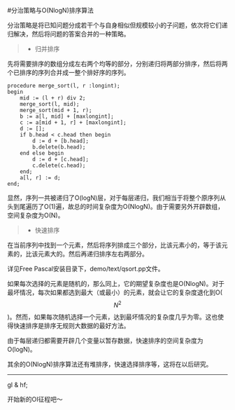 #分治策略与O(NlogN)排序算法

分治策略是将已知问题分成若干个与自身相似但规模较小的子问题，依次将它们递归解决，然后将问题的答案合并的一种策略。

>* 归并排序

先将需要排序的数组分成左右两个均等的部分，分别递归将两部分排序，然后将两个已排序的序列合并成一整个排好序的序列。

```delphi
procedure merge_sort(l, r :longint);
begin
	mid := (l + r) div 2;
	merge_sort(l, mid);
	merge_sort(mid + 1, r);
	b := a[l, mid] + [maxlongint];
	c := a[mid + 1, r] + [maxlongint];
	d := [];
	if b.head < c.head then begin
		d := d + [b.head];
		b.delete(b.head);
	end else begin
		d := d + [c.head];
		c.delete(c.head);
	end;
	a[l, r] := d;
end;
```

显然，序列一共被递归了O(logN)层，对于每层递归，我们相当于将整个原序列从头到尾遍历了O(1)遍，故总的时间复杂度为O(NlogN)。由于需要另外开辟数组，空间复杂度为O(N)。

>* 快速排序

在当前序列中找到一个元素，然后将序列排成三个部分，比该元素小的，等于该元素的，比该元素大的。然后再递归排序左右两部分。

详见Free Pascal安装目录下，demo/text/qsort.pp文件。

如果每次选择的元素是随机的，那么同上，它的期望复杂度也是O(NlogN)。对于最坏情况，每次如果都选到最大（或最小）的元素，就会让它的复杂度退化到O($$N^2$$)。然而，如果每次随机选择一个元素，达到最坏情况的复杂度几乎为零。这也使得快速排序是排序无规则大数据的最好方法。

由于每层递归都需要开辟几个变量以暂存数据，快速排序的空间复杂度为O(logN)。

其余的O(NlogN)排序算法还有堆排序，快速选择排序等，这将在以后研究。


---------

gl & hf;

开始新的OI征程吧～
